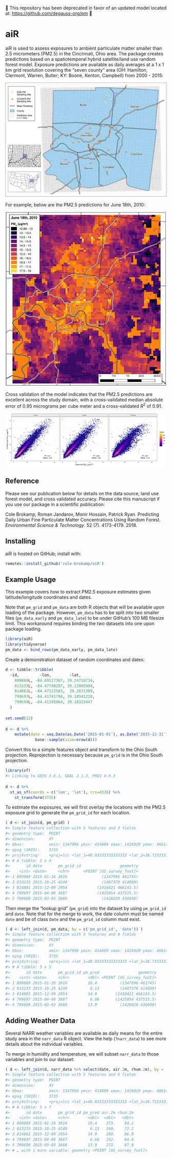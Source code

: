 🛑 This repository has been deprecated in favor of an updated model located at: https://github.com/degauss-org/pm 🛑

<!-- README.md is generated from README.Rmd. Please edit that file -->

aiR
===

aiR is used to assess exposures to ambient particulate matter smaller
than 2.5 micrometers (PM2.5) in the Cincinnati, Ohio area. The package
creates predictions based on a spatiotemporal hybrid satellite/land use
random forest model. Exposure predictions are available as daily
averages at a 1 x 1 km grid resolution covering the “seven county” area
(OH: Hamilton, Clermont, Warren, Butler; KY: Boone, Kenton, Campbell)
from 2000 - 2015:

![](study_domain_with_sampling_sites.jpeg)

For example, below are the PM2.5 predictions for June 18th, 2010:

![](june_18_2010_map_small.jpeg)

Cross validation of the model indicates that the PM2.5 predictions are
excellent across the study domain, with a cross-validated median
absolute error of 0.95 micrograms per cube meter and a cross-validated
*R*<sup>2</sup> of 0.91.

![](model_cv_overall.jpg)

Reference
---------

Please see our publication below for details on the data source, land
use forest model, and cross validated accuracy. Please cite this
manuscript if you use our package in a scientific publication:

Cole Brokamp, Roman Jandarov, Monir Hossain, Patrick Ryan. Predicting
Daily Urban Fine Particulate Matter Concentrations Using Random Forest.
*Environmental Science & Technology*. 52 (7). 4173-4179. 2018.

Installing
----------

aiR is hosted on GitHub; install with:

``` r
remotes::install_github('cole-brokamp/aiR')
```

Example Usage
-------------

This example covers how to extract PM2.5 exposure estimates given
latitude/longitude coordinates and dates.

Note that `pm_grid` and `pm_data` are both R objects that will be
available upon loading of the package. However, `pm_data` has to be
split into two smaller files (`pm_data_early` and `pm_data_late`) to be
under GitHub’s 100 MB filesize limit. This workaround requires binding
the two datasets into one upon package loading.

``` r
library(aiR)
library(tidyverse)
pm_data <- bind_rows(pm_data_early, pm_data_late)
```

Create a demonstration dataset of random coordinates and dates:

``` r
d <- tibble::tribble(
  ~id,         ~lon,        ~lat,
    809089L, -84.69127387, 39.24710734,
    813233L, -84.47798287, 39.12005904,
    814881L, -84.47123583,  39.2631309,
    799697L, -84.41741798, 39.18541228,
    799698L, -84.41395064, 39.18322447
  )

set.seed(12)

d <- d %>%
    mutate(date = seq.Date(as.Date('2015-01-01'), as.Date('2015-12-31'), by = 1) %>%
             base::sample(size=nrow(d)))
```

Convert this to a simple features object and transform to the Ohio South
projection. Reprojection is necessary because `pm_grid` is in the Ohio
South projection.

``` r
library(sf)
#> Linking to GEOS 3.6.1, GDAL 2.1.3, PROJ 4.9.3

d <- d %>%
  st_as_sf(coords = c('lon', 'lat'), crs=4326) %>%
    st_transform(3735)
```

To estimate the exposures, we will first overlay the locations with the
PM2.5 exposure grid to generate the `pm_grid_id` for each location.

``` r
( d <- st_join(d, pm_grid) )
#> Simple feature collection with 5 features and 3 fields
#> geometry type:  POINT
#> dimension:      XY
#> bbox:           xmin: 1347996 ymin: 414089 xmax: 1426020 ymax: 466143.5
#> epsg (SRID):    3735
#> proj4string:    +proj=lcc +lat_1=40.03333333333333 +lat_2=38.73333333333333 +lat_0=38 +lon_0=-82.5 +x_0=600000 +y_0=0 +ellps=GRS80 +towgs84=0,0,0,0,0,0,0 +units=us-ft +no_defs
#> # A tibble: 5 x 4
#>       id date       pm_grid_id                 geometry
#>    <int> <date>     <chr>      <POINT [US_survey_foot]>
#> 1 809089 2015-01-26 3016               (1347996 461745)
#> 2 813233 2015-10-25 4249               (1407370 414089)
#> 3 814881 2015-12-09 2954             (1410421 466143.5)
#> 4 799697 2015-04-08 3687             (1425054 437515.5)
#> 5 799698 2015-03-03 3688               (1426020 436698)
```

Then merge the “lookup grid” (`pm_grid`) into the dataset by using
`pm_grid_id` and `date`. Note that for the merge to work, the date
column must be named `date` and be of class `Date` and the `pm_grid_id`
column must exist.

``` r
( d <- left_join(d, pm_data, by = c('pm_grid_id', 'date')) )
#> Simple feature collection with 5 features and 4 fields
#> geometry type:  POINT
#> dimension:      XY
#> bbox:           xmin: 1347996 ymin: 414089 xmax: 1426020 ymax: 466143.5
#> epsg (SRID):    3735
#> proj4string:    +proj=lcc +lat_1=40.03333333333333 +lat_2=38.73333333333333 +lat_0=38 +lon_0=-82.5 +x_0=600000 +y_0=0 +ellps=GRS80 +towgs84=0,0,0,0,0,0,0 +units=us-ft +no_defs
#> # A tibble: 5 x 5
#>       id date       pm_grid_id pm_pred                 geometry
#>    <int> <date>     <chr>        <dbl> <POINT [US_survey_foot]>
#> 1 809089 2015-01-26 3016         18.4          (1347996 461745)
#> 2 813233 2015-10-25 4249          6.13         (1407370 414089)
#> 3 814881 2015-12-09 2954         14.9        (1410421 466143.5)
#> 4 799697 2015-04-08 3687          6.68       (1425054 437515.5)
#> 5 799698 2015-03-03 3688         13.9          (1426020 436698)
```

Adding Weather Data
-------------------

Several NARR weather variables are available as daily means for the
entire study area in the `narr_data` R object. View the help
(`?narr_data`) to see more details about the individual variables.

To merge in humidity and temperature, we will subset `narr_data` to
those variables and join to our dataset:

``` r
( d <- left_join(d, narr_data %>% select(date, air.2m, rhum.2m), by = 'date') )
#> Simple feature collection with 5 features and 6 fields
#> geometry type:  POINT
#> dimension:      XY
#> bbox:           xmin: 1347996 ymin: 414089 xmax: 1426020 ymax: 466143.5
#> epsg (SRID):    3735
#> proj4string:    +proj=lcc +lat_1=40.03333333333333 +lat_2=38.73333333333333 +lat_0=38 +lon_0=-82.5 +x_0=600000 +y_0=0 +ellps=GRS80 +towgs84=0,0,0,0,0,0,0 +units=us-ft +no_defs
#> # A tibble: 5 x 7
#>       id date       pm_grid_id pm_pred air.2m rhum.2m
#>    <int> <date>     <chr>        <dbl>  <dbl>   <dbl>
#> 1 809089 2015-01-26 3016         18.4    273.    84.2
#> 2 813233 2015-10-25 4249          6.13   290.    72.2
#> 3 814881 2015-12-09 2954         14.9    280.    86.9
#> 4 799697 2015-04-08 3687          6.68   292.    84.6
#> 5 799698 2015-03-03 3688         13.9    272.    87.9
#> # … with 1 more variable: geometry <POINT [US_survey_foot]>
```
